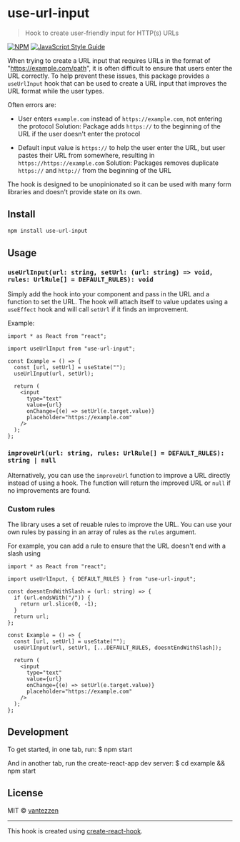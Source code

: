 # use-url-input

> Hook to create user-friendly input for HTTP(s) URLs

[![NPM](https://img.shields.io/npm/v/use-url-input.svg)](https://www.npmjs.com/package/use-url-input) [![JavaScript Style Guide](https://img.shields.io/badge/code_style-standard-brightgreen.svg)](https://standardjs.com)

When trying to create a URL input that requires URLs in the format of "https://example.com/path", it is often difficult to ensure that users enter the URL correctly.
To help prevent these issues, this package provides a `useUrlInput` hook that can be used to create a URL input that improves the URL format while the user types.

Often errors are:

- User enters `example.com` instead of `https://example.com`, not entering the protocol
  Solution: Package adds `https://` to the beginning of the URL if the user doesn't enter the protocol

- Default input value is `https://` to help the user enter the URL, but user pastes their URL from somewhere, resulting in `https://https://example.com`
  Solution: Packages removes duplicate `https://` and `http://` from the beginning of the URL

The hook is designed to be unopinionated so it can be used with many form libraries and doesn't provide state on its own.

## Install

```bash
npm install use-url-input
```

## Usage

### `useUrlInput(url: string, setUrl: (url: string) => void, rules: UrlRule[] = DEFAULT_RULES): void`

Simply add the hook into your component and pass in the URL and a function to set the URL. The hook will attach itself to value updates using a `useEffect` hook and will call `setUrl` if it finds an improvement.

Example:

```tsx
import * as React from "react";

import useUrlInput from "use-url-input";

const Example = () => {
  const [url, setUrl] = useState("");
  useUrlInput(url, setUrl);

  return (
    <input
      type="text"
      value={url}
      onChange={(e) => setUrl(e.target.value)}
      placeholder="https://example.com"
    />
  );
};
```

### `improveUrl(url: string, rules: UrlRule[] = DEFAULT_RULES): string | null`

Alternatively, you can use the `improveUrl` function to improve a URL directly instead of using a hook. The function will return the improved URL or `null` if no improvements are found.

### Custom rules

The library uses a set of reuable rules to improve the URL. You can use your own rules by passing in an array of rules as the `rules` argument.

For example, you can add a rule to ensure that the URL doesn't end with a slash using

```tsx
import * as React from "react";

import useUrlInput, { DEFAULT_RULES } from "use-url-input";

const doesntEndWithSlash = (url: string) => {
  if (url.endsWith("/")) {
    return url.slice(0, -1);
  }
  return url;
};

const Example = () => {
  const [url, setUrl] = useState("");
  useUrlInput(url, setUrl, [...DEFAULT_RULES, doesntEndWithSlash]);

  return (
    <input
      type="text"
      value={url}
      onChange={(e) => setUrl(e.target.value)}
      placeholder="https://example.com"
    />
  );
};
```

## Development

To get started, in one tab, run:
$ npm start

And in another tab, run the create-react-app dev server:
$ cd example && npm start

## License

MIT © [vantezzen](https://github.com/vantezzen)

---

This hook is created using [create-react-hook](https://github.com/hermanya/create-react-hook).
